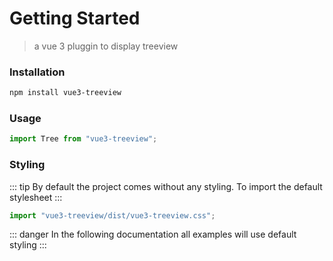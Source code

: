 # Getting Started

> a vue 3 pluggin to display treeview

### Installation

``` sh
npm install vue3-treeview
```

### Usage

``` js
import Tree from "vue3-treeview";
```

### Styling

::: tip
By default the project comes without any styling.
To import the default stylesheet
:::

``` js
import "vue3-treeview/dist/vue3-treeview.css";
```

::: danger
In the following documentation all examples will use default styling
:::
